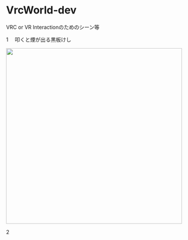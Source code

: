 # VrcWorld-dev

VRC or VR Interactionのためのシーン等

1　 叩くと煙が出る黒板けし

<img src="https://user-images.githubusercontent.com/92976267/202170883-ed734034-6ff2-41de-873a-0a084af0bab9.jpg" width="480">

2


